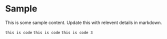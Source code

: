 # Sample
This is some sample content. Update this with relevent details in markdown. 

`this is code`
`this is code`
`this is code 3`
